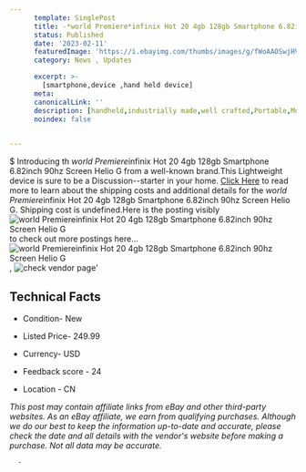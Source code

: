 ```yaml
---
      template: SinglePost
      title: -*world Premiere*infinix Hot 20 4gb 128gb Smartphone 6.82inch 90hz Screen Helio G
      status: Published
      date: '2023-02-11'
      featuredImage: 'https://i.ebayimg.com/thumbs/images/g/fWoAAOSwjHVjxA88/s-l225.jpg'
      category: News , Updates

      excerpt: >-
        [smartphone,device ,hand held device]
      meta:
      canonicalLink: ''
      description: [handheld,industrially made,well crafted,Portable,Mobile,Compact,Convenient,Lightweight,Maneuverable,Man-portable,Miniature,Carriable,Hand-held,Light,Holdable,Transportable,Mobile device,Pocket-sized,On-the-go,Wireless,Cordless,Compact size,Convenient size, smartphone,device ,hand held device]
      noindex: false
      

---
```

$
      Introducing th *world Premiere*infinix Hot 20 4gb 128gb Smartphone 6.82inch 90hz Screen Helio G from a well-known brand.This Lightweight device  is sure to be a Discussion--starter in your home. [Click Here](https://www.ebay.com/itm/314326659622?hash=item492f543226%3Ag%3AfWoAAOSwjHVjxA88&mkevt=1&mkcid=1&mkrid=711-53200-19255-0&campid=%253CePNCampaignId%253E&customid=%253CreferenceId%253E&toolid=10049) to read more to learn about the shipping costs and additional details for the *world Premiere*infinix Hot 20 4gb 128gb Smartphone 6.82inch 90hz Screen Helio G. Shipping cost is undefined.Here is the posting visibly ![*world Premiere*infinix Hot 20 4gb 128gb Smartphone 6.82inch 90hz Screen Helio G](https://i.ebayimg.com/thumbs/images/g/fWoAAOSwjHVjxA88/s-l225.jpg) to check out more postings here... ![*world Premiere*infinix Hot 20 4gb 128gb Smartphone 6.82inch 90hz Screen Helio G](https://i.ebayimg.com/images/g/fWoAAOSwjHVjxA88/s-l960.jpg), ![check vendor page](https://origin-galleryplus.ebayimg.com/ws/web/314326659622_2_0_1/225x225.jpg,https://origin-galleryplus.ebayimg.com/ws/web/314326659622_3_0_1/225x225.jpg,https://origin-galleryplus.ebayimg.com/ws/web/314326659622_4_0_1/225x225.jpg,https://origin-galleryplus.ebayimg.com/ws/web/314326659622_5_0_1/225x225.jpg,https://origin-galleryplus.ebayimg.com/ws/web/314326659622_6_0_1/225x225.jpg)'

      

 ## Technical Facts 



     
      

 - Condition- New 


      

 - Listed Price- 249.99 


      

 - Currency- USD 


      

 - Feedback score - 24 


      

 - Location - CN 


      
      

 *_This post may contain affiliate links from eBay and other third-party websites. As an eBay affiliate, we earn from qualifying purchases. Although we do our best to keep the information up-to-date and accurate, please check the date and all details with the vendor's website before making a purchase. Not all data may be accurate._*




      -
